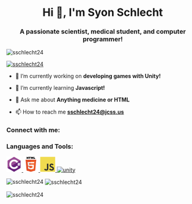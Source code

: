 <h1 align="center">Hi 👋, I'm Syon Schlecht</h1>
<h3 align="center">A passionate scientist, medical student, and computer programmer!</h3>

<p align="left"> <img src="https://komarev.com/ghpvc/?username=sschlecht24&label=Profile%20views&color=0e75b6&style=flat" alt="sschlecht24" /> </p>

<p align="left"> <a href="https://github.com/ryo-ma/github-profile-trophy"><img src="https://github-profile-trophy.vercel.app/?username=sschlecht24" alt="sschlecht24" /></a> </p>

- 🔭 I’m currently working on **developing games with Unity!**

- 🌱 I’m currently learning **Javascript!**

- 💬 Ask me about **Anything medicine or HTML**

- 📫 How to reach me **sschlecht24@jcss.us**

<h3 align="left">Connect with me:</h3>
<p align="left">
</p>

<h3 align="left">Languages and Tools:</h3>
<p align="left"> <a href="https://www.w3schools.com/cs/" target="_blank" rel="noreferrer"> <img src="https://raw.githubusercontent.com/devicons/devicon/master/icons/csharp/csharp-original.svg" alt="csharp" width="40" height="40"/> </a> <a href="https://www.w3.org/html/" target="_blank" rel="noreferrer"> <img src="https://raw.githubusercontent.com/devicons/devicon/master/icons/html5/html5-original-wordmark.svg" alt="html5" width="40" height="40"/> </a> <a href="https://developer.mozilla.org/en-US/docs/Web/JavaScript" target="_blank" rel="noreferrer"> <img src="https://raw.githubusercontent.com/devicons/devicon/master/icons/javascript/javascript-original.svg" alt="javascript" width="40" height="40"/> </a> <a href="https://unity.com/" target="_blank" rel="noreferrer"> <img src="https://www.vectorlogo.zone/logos/unity3d/unity3d-icon.svg" alt="unity" width="40" height="40"/> </a> </p>

<p><img align="left" src="https://github-readme-stats.vercel.app/api/top-langs?username=sschlecht24&show_icons=true&locale=en&layout=compact" alt="sschlecht24" /></p>

<p>&nbsp;<img align="center" src="https://github-readme-stats.vercel.app/api?username=sschlecht24&show_icons=true&locale=en" alt="sschlecht24" /></p>

<p><img align="center" src="https://github-readme-streak-stats.herokuapp.com/?user=sschlecht24&" alt="sschlecht24" /></p>

